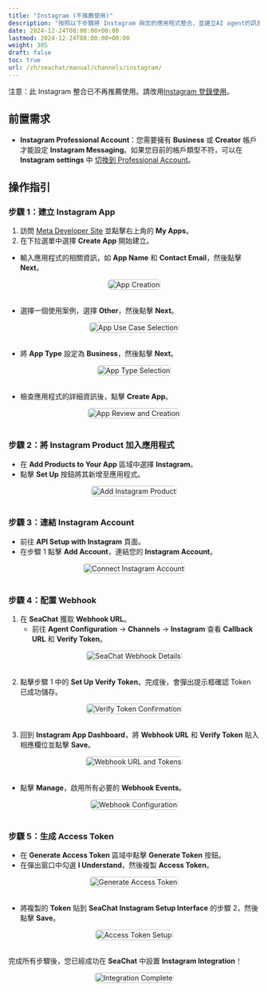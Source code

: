 ```yaml
---
title: "Instagram (不推薦使用)"
description: "按照以下步驟將 Instagram 與您的應用程式整合，並建立AI agent的訊息。"
date: 2024-12-24T08:00:00+00:00
lastmod: 2024-12-24T08:00:00+00:00
weight: 305
draft: false
toc: true
url: /zh/seachat/manual/channels/instagram/
---
```

注意：此 Instagram 整合已不再推薦使用。請改用[Instagram 登錄使用](/zh/seachat/manual/channels/instagram-oauth/)。

## 前置需求

- **Instagram Professional Account**：您需要擁有 **Business** 或 **Creator** 帳戶才能設定 **Instagram Messaging**。如果您目前的帳戶類型不符，可以在 **Instagram settings** 中 [切換到 Professional Account](https://www.facebook.com/business/help/502981923235522)。

## 操作指引

### 步驟 1：建立 **Instagram App**

1. 訪問 [Meta Developer Site](https://developers.facebook.com/) 並點擊右上角的 **My Apps**。
2. 在下拉選單中選擇 **Create App** 開始建立。

- 輸入應用程式的相關資訊，如 **App Name** 和 **Contact Email**，然後點擊 **Next**。

<div style="display: flex; flex-direction: column; align-items: center;">
<div style="width: 100%; text-align: center; display: flex; flex-direction: column; align-items: center; justify-item: center">
    <a href="/images/seachat/en/channels/instagram/app-name.png" target="_blank">
    <img width="100%" style="border-radius: 0.4rem; cursor: zoom-in;" src="/images/seachat/en/channels/instagram/app-name.png" alt="App Creation">
    </a>
</div>
</div>

<br/>

- 選擇一個使用案例，選擇 **Other**，然後點擊 **Next**。

<div style="display: flex; flex-direction: column; align-items: center;">
<div style="width: 100%; text-align: center; display: flex; flex-direction: column; align-items: center; justify-item: center">
    <a href="/images/seachat/en/channels/instagram/use-cases.png" target="_blank">
    <img width="100%" style="border-radius: 0.4rem; cursor: zoom-in;" src="/images/seachat/en/channels/instagram/use-cases.png" alt="App Use Case Selection">
    </a>
</div>
</div>

<br/>

- 將 **App Type** 設定為 **Business**，然後點擊 **Next**。

<div style="display: flex; flex-direction: column; align-items: center;">
<div style="width: 100%; text-align: center; display: flex; flex-direction: column; align-items: center; justify-item: center">
    <a href="/images/seachat/en/channels/instagram/app-type.png" target="_blank">
    <img width="100%" style="border-radius: 0.4rem; cursor: zoom-in;" src="/images/seachat/en/channels/instagram/app-type.png" alt="App Type Selection">
    </a>
</div>
</div>

<br/>

- 檢查應用程式的詳細資訊後，點擊 **Create App**。

<div style="display: flex; flex-direction: column; align-items: center;">
<div style="width: 100%; text-align: center; display: flex; flex-direction: column; align-items: center; justify-item: center">
    <a href="/images/seachat/en/channels/instagram/business-details.png" target="_blank">
    <img width="100%" style="border-radius: 0.4rem; cursor: zoom-in;" src="/images/seachat/en/channels/instagram/business-details.png" alt="App Review and Creation">
    </a>
</div>
</div>

<br/>

### 步驟 2：將 **Instagram Product** 加入應用程式

- 在 **Add Products to Your App** 區域中選擇 **Instagram**。
- 點擊 **Set Up** 按鈕將其新增至應用程式。

<div style="display: flex; flex-direction: column; align-items: center;">
<div style="width: 100%; text-align: center; display: flex; flex-direction: column; align-items: center; justify-item: center">
    <a href="/images/seachat/en/channels/instagram/add-instagram.png" target="_blank">
    <img width="100%" style="border-radius: 0.4rem; cursor: zoom-in;" src="/images/seachat/en/channels/instagram/add-instagram.png" alt="Add Instagram Product">
    </a>
</div>
</div>

<br/>

### 步驟 3：連結 **Instagram Account**

- 前往 **API Setup with Instagram** 頁面。
- 在步驟 1 點擊 **Add Account**，連結您的 **Instagram Account**。

<div style="display: flex; flex-direction: column; align-items: center;">
<div style="width: 100%; text-align: center; display: flex; flex-direction: column; align-items: center; justify-item: center">
    <a href="/images/seachat/en/channels/instagram/instagram-connect.png" target="_blank">
    <img width="100%" style="border-radius: 0.4rem; cursor: zoom-in;" src="/images/seachat/en/channels/instagram/instagram-connect.png" alt="Connect Instagram Account">
    </a>
</div>
</div>

<br/>

### 步驟 4：配置 **Webhook**

1. 在 **SeaChat** 獲取 **Webhook URL**。
    - 前往 **Agent Configuration** → **Channels** → **Instagram** 查看 **Callback URL** 和 **Verify Token**。

<div style="display: flex; flex-direction: column; align-items: center;">
<div style="width: 100%; text-align: center; display: flex; flex-direction: column; align-items: center; justify-item: center">
    <a href="/images/seachat/en/channels/instagram/seachat-channel.png" target="_blank">
    <img width="100%" style="border-radius: 0.4rem; cursor: zoom-in;" src="/images/seachat/en/channels/instagram/seachat-channel.png" alt="SeaChat Webhook Details">
    </a>
</div>
</div>

<br/>

2. 點擊步驟 1 中的 **Set Up Verify Token**。完成後，會彈出提示框確認 Token 已成功儲存。

<div style="display: flex; flex-direction: column; align-items: center;">
<div style="width: 100%; text-align: center; display: flex; flex-direction: column; align-items: center; justify-item: center">
    <a href="/images/seachat/en/channels/instagram/verify-token.png" target="_blank">
    <img width="100%" style="border-radius: 0.4rem; cursor: zoom-in;" src="/images/seachat/en/channels/instagram/verify-token.png" alt="Verify Token Confirmation">
    </a>
</div>
</div>

<br/>

3. 回到 **Instagram App Dashboard**，將 **Webhook URL** 和 **Verify Token** 貼入相應欄位並點擊 **Save**。

<div style="display: flex; flex-direction: column; align-items: center;">
<div style="width: 100%; text-align: center; display: flex; flex-direction: column; align-items: center; justify-item: center">
    <a href="/images/seachat/en/channels/instagram/callback-url.png" target="_blank">
    <img width="100%" style="border-radius: 0.4rem; cursor: zoom-in;" src="/images/seachat/en/channels/instagram/callback-url.png" alt="Webhook URL and Tokens">
    </a>
</div>
</div>

<br/>

- 點擊 **Manage**，啟用所有必要的 **Webhook Events**。

<div style="display: flex; flex-direction: column; align-items: center;">
<div style="width: 100%; text-align: center; display: flex; flex-direction: column; align-items: center; justify-item: center">
    <a href="/images/seachat/en/channels/instagram/manage-webhook.png" target="_blank">
    <img width="100%" style="border-radius: 0.4rem; cursor: zoom-in;" src="/images/seachat/en/channels/instagram/manage-webhook.png" alt="Webhook Configuration">
    </a>
</div>
</div>

<br/>

### 步驟 5：生成 **Access Token**

- 在 **Generate Access Token** 區域中點擊 **Generate Token** 按鈕。
- 在彈出窗口中勾選 **I Understand**，然後複製 **Access Token**。

<div style="display: flex; flex-direction: column; align-items: center;">
<div style="width: 100%; text-align: center; display: flex; flex-direction: column; align-items: center; justify-item: center">
    <a href="/images/seachat/en/channels/instagram/generated-token.png" target="_blank">
    <img width="100%" style="border-radius: 0.4rem; cursor: zoom-in;" src="/images/seachat/en/channels/instagram/generated-token.png" alt="Generate Access Token">
    </a>
</div>
</div>

<br/>

- 將複製的 **Token** 貼到 **SeaChat Instagram Setup Interface** 的步驟 2，然後點擊 **Save**。

<div style="display: flex; flex-direction: column; align-items: center;">
<div style="width: 100%; text-align: center; display: flex; flex-direction: column; align-items: center; justify-item: center">
    <a href="/images/seachat/en/channels/instagram/save-token.png" target="_blank">
    <img width="100%" style="border-radius: 0.4rem; cursor: zoom-in;" src="/images/seachat/en/channels/instagram/save-token.png" alt="Access Token Setup">
    </a>
</div>
</div>

<br/>

完成所有步驟後，您已經成功在 **SeaChat** 中設置 **Instagram Integration**！

<div style="display: flex; flex-direction: column; align-items: center;">
<div style="width: 100%; text-align: center; display: flex; flex-direction: column; align-items: center; justify-item: center">
    <a href="/images/seachat/en/channels/instagram/seachat-setup.png" target="_blank">
    <img width="100%" style="border-radius: 0.4rem; cursor: zoom-in;" src="/images/seachat/en/channels/instagram/seachat-setup.png" alt="Integration Complete">
    </a>
</div>
</div>

<br/>

